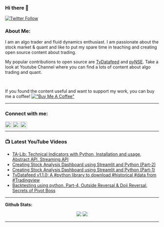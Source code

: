 ### Hi there 👋


[![Twitter Follow](https://img.shields.io/twitter/follow/StreamAlpha2021?color=1DA1F2&logo=twitter&style=for-the-badge)](https://twitter.com/intent/follow?original_referer=https%3A%2F%2Fgithub.com%2FStreamAlpha&screen_name=StreamAlpha2021)
<!-- [![Github Views](https://visitor-badge.laobi.icu/badge?page_id=StreamAlpha.StreamAlpha&style=for-the-badge)](https://github.com/StreamAlpha) -->
<!-- [![Github Follow](https://img.shields.io/github/followers/StreamAlpha?label=Follow&style=for-the-badge)](https://github.com/StreamAlpha) -->


### About Me:
I am an algo trader and fluid dynamics enthusiast. I am passionate about the stock market & quant and like to put my spare time in teaching and creating open source content about trading. 

My popular contributions to open source are [TvDatafeed](https://github.com/StreamAlpha/tvdatafeed) and [pyNSE](https://github.com/StreamAlpha/pynse). Take a look at Youtube Channel where you can find a lots of content about algo trading and quant.

<br>

If you found the content useful and want to support my work, you can buy me a coffee! 
[!["Buy Me A Coffee"](https://www.buymeacoffee.com/assets/img/custom_images/orange_img.png)](https://www.buymeacoffee.com/StreamAlpha)


<!--
**StreamAlpha/StreamAlpha** is a ✨ _special_ ✨ repository because its `README.md` (this file) appears on your GitHub profile.

Here are some ideas to get you started:

- 🔭 I’m currently working on ...
- 🌱 I’m currently learning ...
- 👯 I’m looking to collaborate on ...
- 🤔 I’m looking for help with ...
- 💬 Ask me about ...
- 📫 How to reach me: ...
- 😄 Pronouns: ...
- ⚡ Fun fact: ...
[![Twitter: StreamAlpha2021](https://img.shields.io/twitter/follow/StreamAlpha2021?style=for-the-badge)](https://twitter.com/StreamAlpha2021)
[![GitHub StreamAlpha](https://img.shields.io/github/followers/StreamAlpha?label=follow&style=for-the-badge)](https://github.com/StreamAlpha)

-->

<!-- ### Languages and Tools:

[<img align="left" alt="Visual Studio Code" width="26px" src="https://raw.githubusercontent.com/github/explore/80688e429a7d4ef2fca1e82350fe8e3517d3494d/topics/visual-studio-code/visual-studio-code.png" />][algotrading]

[<img align="left" alt="Git" width="26px" src="https://raw.githubusercontent.com/github/explore/80688e429a7d4ef2fca1e82350fe8e3517d3494d/topics/git/git.png" />][algotrading]
[<img align="left" alt="GitHub" width="26px" src="https://raw.githubusercontent.com/github/explore/78df643247d429f6cc873026c0622819ad797942/topics/github/github.png" />][algotrading]
[<img align="left" alt="Terminal" width="26px" src="https://raw.githubusercontent.com/github/explore/80688e429a7d4ef2fca1e82350fe8e3517d3494d/topics/terminal/terminal.png" />][webdevplaylist] -->

---
### Connect with me:

[<img align="left" alt="StreamAlpha | YouTube" width="22px" src="https://cdn.jsdelivr.net/npm/simple-icons@v3/icons/youtube.svg" />][youtube]
[<img align="left" alt="streamAlpha2021 | Twitter" width="22px" src="https://cdn.jsdelivr.net/npm/simple-icons@v3/icons/twitter.svg" />][twitter]
[<img align="left" alt="StreamAlpha | Telegram" width="22px" src="https://cdn.jsdelivr.net/npm/simple-icons@v3/icons/telegram.svg" />][telegram_channel]
<!-- [<img align="left" alt="StreamAlpha | Medium" width="22px" src="https://img.shields.io/badge/Medium-12100E?style=for-the-badge&logo=medium&logoColor=white" />][medium] -->

<br />

---
### 📺 Latest YouTube Videos

<!-- YOUTUBE:START -->
- [TA-Lib: Technical Indicators with Python, Installation and usage, Abstract API, Streaming API](https://www.youtube.com/watch?v=0MeHXJm9HRk)
- [Creating Stock Analysis Dashboard using Streamlit and Python &lpar;Part-2&rpar;](https://www.youtube.com/watch?v=CJcSDR2onpQ)
- [Creating Stock Analysis Dashboard using Streamlit and Python &lpar;Part-1&rpar;](https://www.youtube.com/watch?v=7meJu6HgvOE)
- [TvDatafeed v1.1.0: A #python library to download #historical #data from #Tradingview](https://www.youtube.com/watch?v=f76dOZW2gwI)
- [Backtesting using python, Part-4, Outside Reversal &amp; Doji Reversal, Secrets of Pivot Boss](https://www.youtube.com/watch?v=LzR6nzIcFq8)
<!-- YOUTUBE:END -->
---
**Github Stats:**

<p align="center">
  
  <img src="https://github-readme-stats.vercel.app/api?username=StreamAlpha&hide=stars&show_icons=true&theme=dracula&line_height=24">
  <img src="https://github-readme-stats.vercel.app/api/top-langs/?username=StreamAlpha&count_private=false&theme=dracula&line_height=32">

</p>

---
[twitter]: https://twitter.com/StreamAlpha2021
[youtube]: https://youtube.com/StreamAlpha?sub_confirmation=1
[telegram_channel]: https://t.me/streamAlpha
[pyNSE]:https://github.com/StreamAlpha/pynse
[TvDatafeed]:https://github.com/StreamAlpha/tvdatafeed/tree/develop
[algotrading]:https://youtu.be/JXe7ymh5KTI
<!-- [medium]: -->
